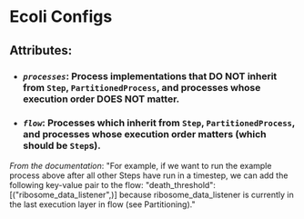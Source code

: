 # Ecoli Configs

## Attributes:

- ### *`processes`*: Process implementations that DO NOT inherit from `Step`, `PartitionedProcess`, and processes whose execution order DOES NOT matter.

- ### *`flow`*: Processes which inherit from `Step`, `PartitionedProcess`, and processes whose execution order matters (which should be `Step`s).

*From the documentation*:
"For example, if we want to run the example process above after all other Steps have run in a timestep, we can add the following key-value pair to the flow: "death_threshold": [("ribosome_data_listener",)] because ribosome_data_listener is currently in the last execution layer in flow (see Partitioning)."